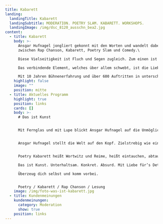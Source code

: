 ```yaml
---
title: Kabarett
landing:
  landingTitle: Kabarett
  landingSubtitle: MODERATION. POETRY SLAM. KABARETT. WORKSHOPS.
  landingImage: /img/dsc_8120_ausschn_bea2.jpg
content:
  - title: Kabarett
    body: >-
      Ansgar Hufnagel jongliert gekonnt mit den Worten und wandelt dabei
      zwischen Rap Chanson, Kabarett, Poetry Slam und Comedy.\

      Diese Vielseitigkeit ist Fluch und Segen zugleich. Zum einen ist es schwierig den kreativen Tausendsassa in eine Schublade zu stecken, zum anderen hat eine sehr breites Repertoire und kann für jeden Anlass entsprechend etwas bieten.\

      Das verbindende Element, welches über allem schwebt, ist die Liebe zur Sprache.\

      Mit 10 Jahren Bühnenerfahrung und über 600 Auftritten in unterschiedlichsten Rahmen, bringt Ansgar Hufnagel eine Selbstverständlichkeit und Souveränität mit, welche es im Leicht macht, sein Publikum mit seiner Charmanten Art zu erreichen.
    highlight: false
    image: ""
    position: mitte
  - title: Aktuelles Programm
    highlight: true
    position: links
    cards: []
    body: >-
      # Das ist Kunst


      Mit Fernglas und mit Lupe blickt Ansgar Hufnagel auf die Unmöglichkeiten und das Banale in uns und um uns und um uns herum. Dabei nimmt er kein Blatt vor den Mund und gibt seinem ersten Soloprogramm voller Überzeugung den Titel: „Das ist Kunst." Die Kunst zu leben? Die Kunst zu lieben? Die Kunst zu schwadronieren? Was ist, wer ist, wo ist Kunst und warum überhaupt? 


      Ansgar Hufnagel stellt die Welt auf den Kopf. Zielstrebig wie eine Zündschnur drückt der den roten Knopf. Damit kein Stein auf dem anderen bleibt – dabei bleibt nicht eingeschweißt. 


      Poetry Kabarett heißt Wortwitz und Reime, heißt eintauchen, abtauchen und das nicht alleine. \

      Das ist Kunst. Unterhaltsam. Konkret. Absurd. Mit Liebe für’s Detail!\

      Überzeug dich selbst und komm vorbei.


      Poetry / Kabarett / Rap Chanson / Lesung
    image: /img/foto-was-ist-kabarett.jpg
  - title: Kundenmeinungen
    kundenmeinungen:
      category: Moderation
      show: true
    position: links
---
```

